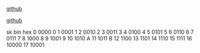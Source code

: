 [github](https://guides.github.com/introduction/git-handbook/)

[github](https://guides.github.com/activities/hello-world/)

sk bin     hex
0 0000   0
1 0001   1
2 0010   2
3 0011   3
4 0100   4
5 0101   5
6 0110   6
7  0111  7
8  1000  8
9  1001  9
10 1010  A
11 1011  B
12 1100
13 1101
14 1110
15 1111
16 10000
17 10001
